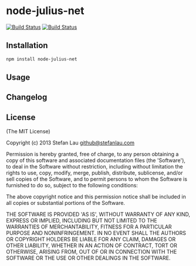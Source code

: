 # node-julius-net

[![Build Status](https://travis-ci.org/selaux/node-julius-net.png)](https://travis-ci.org/selaux/node-julius-net)
[![Build Status](https://david-dm.org/selaux/node-julius-net.png)](https://david-dm.org/selaux/node-julius-net)

## Installation

```bash
npm install node-julius-net
```

## Usage

## Changelog

## License

(The MIT License)

Copyright (c) 2013 Stefan Lau <github@stefanlau.com>

Permission is hereby granted, free of charge, to any person obtaining a copy of this software and associated documentation files (the 'Software'), to deal in the Software without restriction, including without limitation the rights to use, copy, modify, merge, publish, distribute, sublicense, and/or sell copies of the Software, and to permit persons to whom the Software is furnished to do so, subject to the following conditions:

The above copyright notice and this permission notice shall be included in all copies or substantial portions of the Software.

THE SOFTWARE IS PROVIDED 'AS IS', WITHOUT WARRANTY OF ANY KIND, EXPRESS OR IMPLIED, INCLUDING BUT NOT LIMITED TO THE WARRANTIES OF MERCHANTABILITY, FITNESS FOR A PARTICULAR PURPOSE AND NONINFRINGEMENT. IN NO EVENT SHALL THE AUTHORS OR COPYRIGHT HOLDERS BE LIABLE FOR ANY CLAIM, DAMAGES OR OTHER LIABILITY, WHETHER IN AN ACTION OF CONTRACT, TORT OR OTHERWISE, ARISING FROM, OUT OF OR IN CONNECTION WITH THE SOFTWARE OR THE USE OR OTHER DEALINGS IN THE SOFTWARE.
